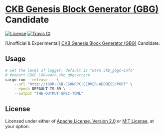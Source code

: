 # [CKB Genesis Block Generator (GBG)] Candidate

[![License]](#license)
[![Travis CI]](https://travis-ci.com/yangby-cryptape/ckb-gbgc)

[Unofficial & Experimental] [CKB Genesis Block Generator (GBG)] Candidate.

[License]: https://img.shields.io/badge/License-Apache--2.0%20OR%20MIT-blue.svg
[Travis CI]: https://img.shields.io/travis/com/yangby-cryptape/ckb-gbgc.svg

## Usage

```bash
# Set the level of logger, default is "warn,ckb_gbgc=info"
# #export GBGC_LOG=warn,ckb_gbgc=trace
cargo run --release -- \
    --url "http://YOUR-CKB-JSONRPC-SERVER-ADDRESS:PORT" \
    --epoch DEFAULT-IS-89 \
    --output "THE-OUTPUT-SPEC-TOML"
```

## License

Licensed under either of [Apache License, Version 2.0] or [MIT License], at
your option.

[Apache License, Version 2.0]: LICENSE-APACHE
[MIT License]: LICENSE-MIT

[CKB Genesis Block Generator (GBG)]: https://medium.com/nervosnetwork/a-decentralized-mainnet-launch-for-nervos-ckb-9cb119d15540

